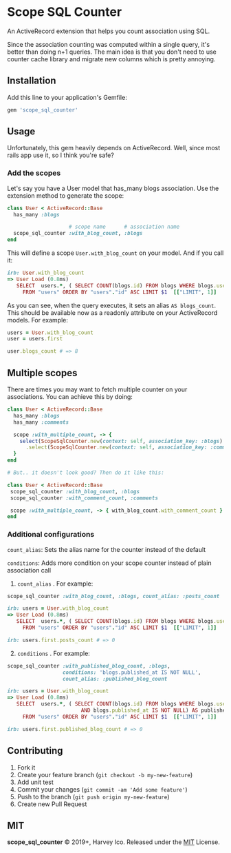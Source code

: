 # Scope SQL Counter
An ActiveRecord extension that helps you count association using SQL.

Since the association counting was computed within a single query, it's better
than doing n+1 queries. The main idea is that you don't need to use counter cache library
and migrate new columns which is pretty annoying.

## Installation
Add this line to your application's Gemfile:

```ruby
gem 'scope_sql_counter'
```

## Usage
Unfortunately, this gem heavily depends on ActiveRecord. Well, since most
rails app use it, so I think you're safe?

### Add the scopes
Let's say you have a User model that has_many blogs association.
Use the extension method to generate the scope:
```ruby
class User < ActiveRecord::Base
  has_many :blogs

                    # scope name      # association name
  scope_sql_counter :with_blog_count, :blogs
end
```

This will define a scope `User.with_blog_count` on your model. And if you call it:
```ruby
irb: User.with_blog_count
=> User Load (0.8ms)
   SELECT  users.*, ( SELECT COUNT(blogs.id) FROM blogs WHERE blogs.user_id = users.id ) AS blogs_count
     FROM "users" ORDER BY "users"."id" ASC LIMIT $1  [["LIMIT", 1]]
```

As you can see, when the query executes, it sets an alias `AS blogs_count`.
This should be available now as a readonly attribute on your
ActiveRecord models. For example:

```ruby
users = User.with_blog_count
user = users.first

user.blogs_count # => 8
```

## Multiple scopes
There are times you may want to fetch multiple counter on your associations.
You can achieve this by doing:
```ruby
class User < ActiveRecord::Base
  has_many :blogs
  has_many :comments

  scope :with_multiple_count, -> {
    select(ScopeSqlCounter.new(context: self, association_key: :blogs).call)
      .select(ScopeSqlCounter.new(context: self, association_key: :comments).call)
  }
end

# But.. it doesn't look good? Then do it like this:

class User < ActiveRecord::Base
 scope_sql_counter :with_blog_count, :blogs
 scope_sql_counter :with_comment_count, :comments

 scope :with_multiple_count, -> { with_blog_count.with_comment_count }
end
```

### Additional configurations
`count_alias`: Sets the alias name for the counter instead of the default

`conditions`: Adds more condition on your scope counter instead of plain association call

1. `count_alias` . For example:
```ruby
scope_sql_counter :with_blog_count, :blogs, count_alias: :posts_count
```
```ruby
irb: users = User.with_blog_count
=> User Load (0.8ms)
   SELECT  users.*, ( SELECT COUNT(blogs.id) FROM blogs WHERE blogs.user_id = users.id ) AS posts_count
     FROM "users" ORDER BY "users"."id" ASC LIMIT $1  [["LIMIT", 1]]

irb: users.first.posts_count # => 0
```

2. `conditions` . For example:
```ruby
scope_sql_counter :with_published_blog_count, :blogs,
                  conditions: 'blogs.published_at IS NOT NULL',
                  count_alias: :published_blog_count
```
```ruby
irb: users = User.with_blog_count
=> User Load (0.8ms)
   SELECT  users.*, ( SELECT COUNT(blogs.id) FROM blogs WHERE blogs.user_id = users.id
                        AND blogs.published_at IS NOT NULL) AS published_blog_count
     FROM "users" ORDER BY "users"."id" ASC LIMIT $1  [["LIMIT", 1]]

irb: users.first.published_blog_count # => 0
```

## Contributing
1. Fork it
2. Create your feature branch (`git checkout -b my-new-feature`)
3. Add unit test
4. Commit your changes (`git commit -am 'Add some feature'`)
5. Push to the branch (`git push origin my-new-feature`)
6. Create new Pull Request


## MIT
**scope_sql_counter** © 2019+, Harvey Ico. Released under the [MIT](http://mit-license.org/) License.